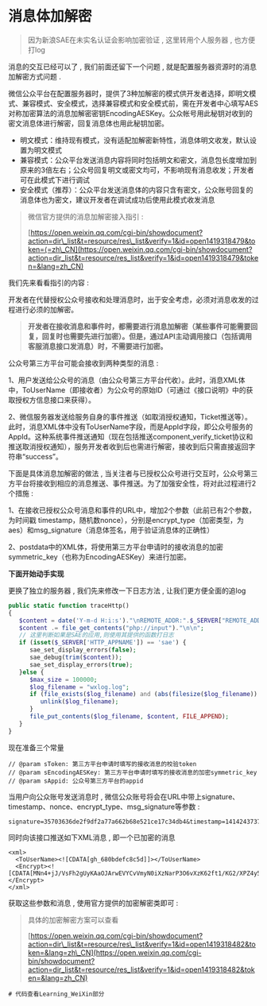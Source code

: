 # 消息体加解密

> 因为新浪SAE在未实名认证会影响加密验证 , 这里转用个人服务器 , 也方便打log

消息的交互已经可以了 , 我们前面还留下一个问题 , 就是配置服务器资源时的消息加解密方式问题 .

微信公众平台在配置服务器时，提供了3种加解密的模式供开发者选择，即明文模式、兼容模式、安全模式，选择兼容模式和安全模式前，需在开发者中心填写AES对称加密算法的消息加解密密钥EncodingAESKey。公众帐号用此秘钥对收到的密文消息体进行解密，回复消息体也用此秘钥加密。

* 明文模式：维持现有模式，没有适配加解密新特性，消息体明文收发，默认设置为明文模式
* 兼容模式：公众平台发送消息内容将同时包括明文和密文，消息包长度增加到原来的3倍左右；公众号回复明文或密文均可，不影响现有消息收发；开发者可在此模式下进行调试
* 安全模式（推荐）：公众平台发送消息体的内容只含有密文，公众账号回复的消息体也为密文，建议开发者在调试成功后使用此模式收发消息

> 微信官方提供的消息加解密接入指引 :
>
> [https://open.weixin.qq.com/cgi-bin/showdocument?action=dir\_list&t=resource/res\_list&verify=1&id=open1419318479&token=⟨=zh\_CN](https://open.weixin.qq.com/cgi-bin/showdocument?action=dir_list&t=resource/res_list&verify=1&id=open1419318479&token=&lang=zh_CN)

我们先来看看指引的内容 :

开发者在代替授权公众号接收和处理消息时，出于安全考虑，必须对消息收发的过程进行必须的加解密。

> **开发者在接收消息和事件时，都需要进行消息加解密（某些事件可能需要回复，回复时也需要先进行加密）。但是，通过API主动调用接口（包括调用客服消息接口发消息）时，不需要进行加密。**

公众号第三方平台可能会接收到两种类型的消息 :

1、用户发送给公众号的消息（由公众号第三方平台代收）。此时，消息XML体中，ToUserName（即接收者）为公众号的原始ID（可通过《接口说明》中的获取授权方信息接口来获得）。

2、微信服务器发送给服务自身的事件推送（如取消授权通知，Ticket推送等）。此时，消息XML体中没有ToUserName字段，而是AppId字段，即公众号服务的AppId。这种系统事件推送通知（现在包括推送component\_verify\_ticket协议和推送取消授权通知），服务开发者收到后也需进行解密，接收到后只需直接返回字符串“success”。

下面是具体消息加解密的做法 , 当关注者与已授权公众号进行交互时，公众号第三方平台将接收到相应的消息推送、事件推送。为了加强安全性，将对此过程进行2个措施 :

1、在接收已授权公众号消息和事件的URL中，增加2个参数（此前已有2个参数，为时间戳 timestamp，随机数nonce），分别是encrypt\_type（加密类型，为aes）和msg\_signature（消息体签名，用于验证消息体的正确性）

2、postdata中的XML体，将使用第三方平台申请时的接收消息的加密symmetric\_key（也称为EncodingAESKey）来进行加密。

**下面开始动手实现**

更换了独立的服务器 , 我们先来修改一下日志方法 , 让我们更方便全面的追log

```php
public static function traceHttp()
{
   $content = date('Y-m-d H:i:s')."\nREMOTE_ADDR:".$_SERVER["REMOTE_ADDR"]."\nQUERY_STRING:".$_SERVER["QUERY_STRING"]."\n";
   $content .= file_get_contents("php://input")."\n\n";
   // 这里判断如果是SAE的应用,则使用其提供的函数打日志
   if (isset($_SERVER['HTTP_APPNAME']) == 'sae') {
      sae_set_display_errors(false);
      sae_debug(trim($content));
      sae_set_display_errors(true);
   }else {
      $max_size = 100000;
      $log_filename = "wxlog.log";
      if (file_exists($log_filename) and (abs(filesize($log_filename)) > $max_size)) {
         unlink($log_filename);
      }
      file_put_contents($log_filename, $content, FILE_APPEND);
   }
}
```

现在准备三个常量

```
// @param sToken: 第三方平台申请时填写的接收消息的校验token
// @param sEncodingAESKey: 第三方平台申请时填写的接收消息的加密symmetric_key
// @param sAppid: 公众号第三方平台的appid
```

当用户向公众账号发送消息时 , 微信公众账号将会在URL中带上signature、timestamp、nonce、encrypt\_type、msg\_signature等参数 :

```
signature=35703636de2f9df2a77a662b68e521ce17c34db4&timestamp=1414243737&nonce=1792106704&encrypt_type=aes&msg_signature=6147984331daf7a1a9eed6e0ec3ba69055256154
```

同时向该接口推送如下XML消息 , 即一个已加密的消息

```
<xml> 
  <ToUserName><![CDATA[gh_680bdefc8c5d]]></ToUserName>  
  <Encrypt><![CDATA[MNn4+jJ/VsFh2gUyKAaOJArwEVYCvVmyN0iXzNarP3O6vXzK62ft1/KG2/XPZ4y5bPWU/jfIfQxODRQ7sLkUsrDRqsWimuhIT8Eq+w4E/28m+XDAQKEOjWTQIOp1p6kNsIV1DdC3B+AtcKcKSNAeJDr7x7GHLx5DZYK09qQsYDOjP6R5NqebFjKt/NpEl/GU3gWFwG8LCtRNuIYdK5axbFSfmXbh5CZ6Bk5wSwj5fu5aS90cMAgUhGsxrxZTY562QR6c+3ydXxb+GHI5w+qA+eqJjrQqR7u5hS+1x5sEsA7vS+bZ5LYAR3+PZ243avQkGllQ+rg7a6TeSGDxxhvLw+mxxinyk88BNHkJnyK//hM1k9PuvuLAASdaud4vzRQlAmnYOslZl8CN7gjCjV41skUTZv3wwGPxvEqtm/nf5fQ=]]></Encrypt>
</xml>
```

获取这些参数和消息 , 使用官方提供的加密解密类即可 :

> 具体的加密解密方案可以查看
>
> [https://open.weixin.qq.com/cgi-bin/showdocument?action=dir\_list&t=resource/res\_list&verify=1&id=open1419318482&token=&lang=zh\_CN](https://open.weixin.qq.com/cgi-bin/showdocument?action=dir_list&t=resource/res_list&verify=1&id=open1419318482&token=&lang=zh_CN)

```
# 代码查看Learning_WeiXin部分
```



